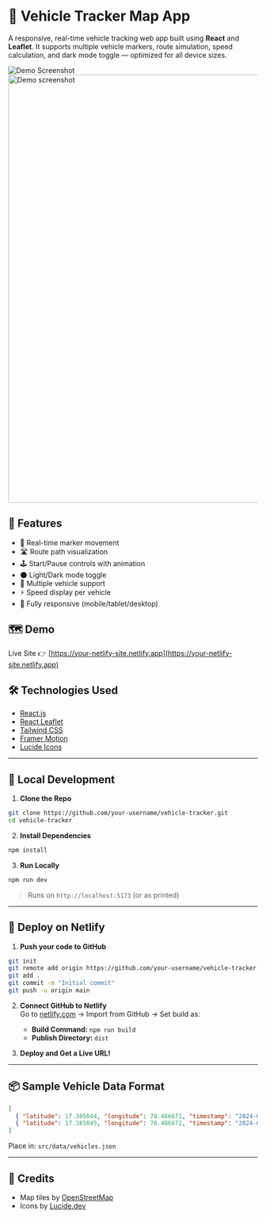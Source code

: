 # 🚗 Vehicle Tracker Map App

A responsive, real-time vehicle tracking web app built using **React** and **Leaflet**. It supports multiple vehicle markers, route simulation, speed calculation, and dark mode toggle — optimized for all device sizes.

![Demo Screenshot](./screenshot.png)
<img width="1891" height="864" alt="Demo screenshot" src="https://github.com/user-attachments/assets/fc68e4fc-fc0b-4636-b5d3-3637e99f16ac" />

## 🧰 Features

- 📍 Real-time marker movement
- 🛣️ Route path visualization
- 🕹️ Start/Pause controls with animation
- 🌑 Light/Dark mode toggle
- 🚗 Multiple vehicle support
- ⚡ Speed display per vehicle
- 📱 Fully responsive (mobile/tablet/desktop)

## 🗺️ Demo

Live Site 👉 [https://your-netlify-site.netlify.app](https://your-netlify-site.netlify.app)

## 🛠️ Technologies Used

- [React.js](https://reactjs.org/)
- [React Leaflet](https://react-leaflet.js.org/)
- [Tailwind CSS](https://tailwindcss.com/)
- [Framer Motion](https://www.framer.com/motion/)
- [Lucide Icons](https://lucide.dev/)

---

## 🧪 Local Development

1. **Clone the Repo**

```bash
git clone https://github.com/your-username/vehicle-tracker.git
cd vehicle-tracker
```

2. **Install Dependencies**

```bash
npm install
```

3. **Run Locally**

```bash
npm run dev
```

> Runs on `http://localhost:5173` (or as printed)

---

## 🚀 Deploy on Netlify

1. **Push your code to GitHub**

```bash
git init
git remote add origin https://github.com/your-username/vehicle-tracker.git
git add .
git commit -m "Initial commit"
git push -u origin main
```

2. **Connect GitHub to Netlify**  
   Go to [netlify.com](https://netlify.com) → Import from GitHub → Set build as:

   - **Build Command:** `npm run build`
   - **Publish Directory:** `dist`

3. **Deploy and Get a Live URL!**

---

## 📦 Sample Vehicle Data Format

```json
[
  { "latitude": 17.385044, "longitude": 78.486671, "timestamp": "2024-07-20T10:00:00Z" },
  { "latitude": 17.385045, "longitude": 78.486672, "timestamp": "2024-07-20T10:00:05Z" }
]
```

Place in: `src/data/vehicles.json`

---

## 🙌 Credits

- Map tiles by [OpenStreetMap](https://www.openstreetmap.org/)
- Icons by [Lucide.dev](https://lucide.dev/)

